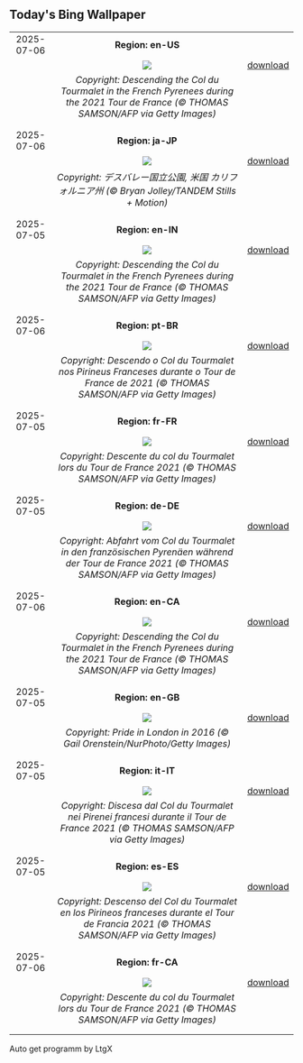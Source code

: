 ## Today's Bing Wallpaper
|      |      |      |
| :----: | :----: | :----: |
|2025-07-06|**Region: en-US**||
||![](https://www.bing.com/th?id=OHR.TourCyclists_EN-US0589835009_UHD.jpg&pid=hp&w=1152&h=648&rs=1&c=4)| [download](https://www.bing.com/th?id=OHR.TourCyclists_EN-US0589835009_UHD.jpg)|
||*Copyright: Descending the Col du Tourmalet in the French Pyrenees during the 2021 Tour de France (© THOMAS SAMSON/AFP via Getty Images)*
||
|||
|2025-07-06|**Region: ja-JP**||
||![](https://www.bing.com/th?id=OHR.MesquiteFlats_JA-JP8164814192_UHD.jpg&pid=hp&w=1152&h=648&rs=1&c=4)| [download](https://www.bing.com/th?id=OHR.MesquiteFlats_JA-JP8164814192_UHD.jpg)|
||*Copyright: デスバレー国立公園, 米国 カリフォルニア州 (© Bryan Jolley/TANDEM Stills + Motion)*
||
|||
|2025-07-05|**Region: en-IN**||
||![](https://www.bing.com/th?id=OHR.TourCyclists_EN-IN9256103238_UHD.jpg&pid=hp&w=1152&h=648&rs=1&c=4)| [download](https://www.bing.com/th?id=OHR.TourCyclists_EN-IN9256103238_UHD.jpg)|
||*Copyright: Descending the Col du Tourmalet in the French Pyrenees during the 2021 Tour de France (© THOMAS SAMSON/AFP via Getty Images)*
||
|||
|2025-07-06|**Region: pt-BR**||
||![](https://www.bing.com/th?id=OHR.TourCyclists_PT-BR7101662608_UHD.jpg&pid=hp&w=1152&h=648&rs=1&c=4)| [download](https://www.bing.com/th?id=OHR.TourCyclists_PT-BR7101662608_UHD.jpg)|
||*Copyright: Descendo o Col du Tourmalet nos Pirineus Franceses durante o Tour de France de 2021 (© THOMAS SAMSON/AFP via Getty Images)*
||
|||
|2025-07-05|**Region: fr-FR**||
||![](https://www.bing.com/th?id=OHR.TourCyclists_FR-FR4479097065_UHD.jpg&pid=hp&w=1152&h=648&rs=1&c=4)| [download](https://www.bing.com/th?id=OHR.TourCyclists_FR-FR4479097065_UHD.jpg)|
||*Copyright: Descente du col du Tourmalet lors du Tour de France 2021 (© THOMAS SAMSON/AFP via Getty Images)*
||
|||
|2025-07-05|**Region: de-DE**||
||![](https://www.bing.com/th?id=OHR.TourCyclists_DE-DE8646205107_UHD.jpg&pid=hp&w=1152&h=648&rs=1&c=4)| [download](https://www.bing.com/th?id=OHR.TourCyclists_DE-DE8646205107_UHD.jpg)|
||*Copyright: Abfahrt vom Col du Tourmalet in den französischen Pyrenäen während der Tour de France 2021 (© THOMAS SAMSON/AFP via Getty Images)*
||
|||
|2025-07-06|**Region: en-CA**||
||![](https://www.bing.com/th?id=OHR.TourCyclists_EN-CA3150414596_UHD.jpg&pid=hp&w=1152&h=648&rs=1&c=4)| [download](https://www.bing.com/th?id=OHR.TourCyclists_EN-CA3150414596_UHD.jpg)|
||*Copyright: Descending the Col du Tourmalet in the French Pyrenees during the 2021 Tour de France (© THOMAS SAMSON/AFP via Getty Images)*
||
|||
|2025-07-05|**Region: en-GB**||
||![](https://www.bing.com/th?id=OHR.PrideInLondon2025_EN-GB3089444985_UHD.jpg&pid=hp&w=1152&h=648&rs=1&c=4)| [download](https://www.bing.com/th?id=OHR.PrideInLondon2025_EN-GB3089444985_UHD.jpg)|
||*Copyright: Pride in London in 2016 (© Gail Orenstein/NurPhoto/Getty Images)*
||
|||
|2025-07-05|**Region: it-IT**||
||![](https://www.bing.com/th?id=OHR.TourCyclists_IT-IT1688082798_UHD.jpg&pid=hp&w=1152&h=648&rs=1&c=4)| [download](https://www.bing.com/th?id=OHR.TourCyclists_IT-IT1688082798_UHD.jpg)|
||*Copyright: Discesa dal Col du Tourmalet nei Pirenei francesi durante il Tour de France 2021 (© THOMAS SAMSON/AFP via Getty Images)*
||
|||
|2025-07-05|**Region: es-ES**||
||![](https://www.bing.com/th?id=OHR.TourCyclists_ES-ES2642482383_UHD.jpg&pid=hp&w=1152&h=648&rs=1&c=4)| [download](https://www.bing.com/th?id=OHR.TourCyclists_ES-ES2642482383_UHD.jpg)|
||*Copyright: Descenso del Col du Tourmalet en los Pirineos franceses durante el Tour de Francia 2021 (© THOMAS SAMSON/AFP via Getty Images)*
||
|||
|2025-07-06|**Region: fr-CA**||
||![](https://www.bing.com/th?id=OHR.TourCyclists_FR-CA4748995324_UHD.jpg&pid=hp&w=1152&h=648&rs=1&c=4)| [download](https://www.bing.com/th?id=OHR.TourCyclists_FR-CA4748995324_UHD.jpg)|
||*Copyright: Descente du col du Tourmalet lors du Tour de France 2021 (© THOMAS SAMSON/AFP via Getty Images)*
||
|||

Auto get programm by LtgX
